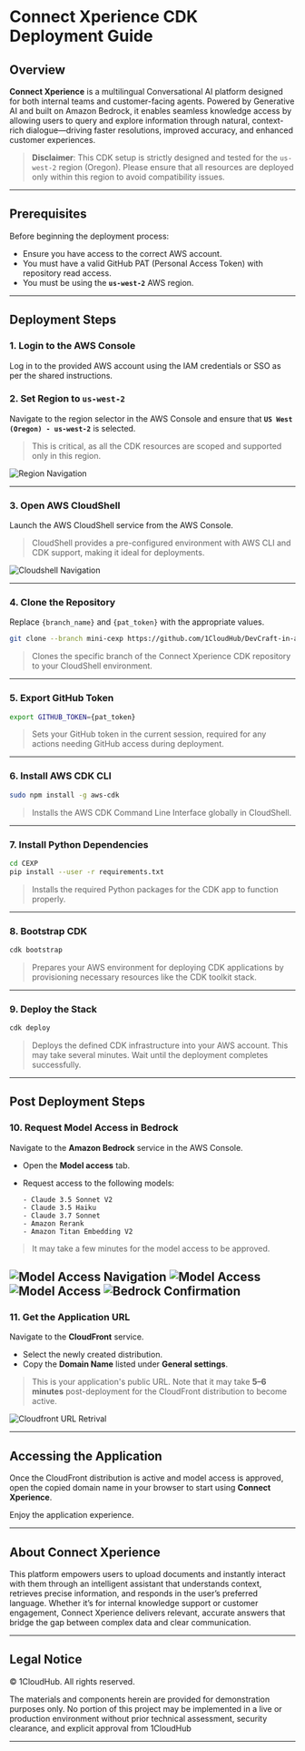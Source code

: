 # Connect Xperience CDK Deployment Guide

## Overview

**Connect Xperience** is a multilingual Conversational AI platform designed for both internal teams and customer-facing agents. Powered by Generative AI and built on Amazon Bedrock, it enables seamless knowledge access by allowing users to query and explore information through natural, context-rich dialogue—driving faster resolutions, improved accuracy, and enhanced customer experiences.

> **Disclaimer**: This CDK setup is strictly designed and tested for the `us-west-2` region (Oregon). Please ensure that all resources are deployed only within this region to avoid compatibility issues.

---

## Prerequisites

Before beginning the deployment process:

* Ensure you have access to the correct AWS account.
* You must have a valid GitHub PAT (Personal Access Token) with repository read access.
* You must be using the **`us-west-2`** AWS region.

---

## Deployment Steps

### 1. Login to the AWS Console

Log in to the provided AWS account using the IAM credentials or SSO as per the shared instructions.

### 2. Set Region to `us-west-2`

Navigate to the region selector in the AWS Console and ensure that **`US West (Oregon) - us-west-2`** is selected.

> This is critical, as all the CDK resources are scoped and supported only in this region.

![Region Navigation](./assets/region-navigation.png)

---

### 3. Open AWS CloudShell

Launch the AWS CloudShell service from the AWS Console.

> CloudShell provides a pre-configured environment with AWS CLI and CDK support, making it ideal for deployments.

![Cloudshell Navigation](./assets/cloudshell-navigatioin.png)

---

### 4. Clone the Repository

Replace `{branch_name}` and `{pat_token}` with the appropriate values.

```bash
git clone --branch mini-cexp https://github.com/1CloudHub/DevCraft-in-a-Box.git CEXP
```

> Clones the specific branch of the Connect Xperience CDK repository to your CloudShell environment.

---

### 5. Export GitHub Token

```bash
export GITHUB_TOKEN={pat_token}
```

> Sets your GitHub token in the current session, required for any actions needing GitHub access during deployment.

---

### 6. Install AWS CDK CLI

```bash
sudo npm install -g aws-cdk
```

> Installs the AWS CDK Command Line Interface globally in CloudShell.

---

### 7. Install Python Dependencies

```bash
cd CEXP
pip install --user -r requirements.txt
```

> Installs the required Python packages for the CDK app to function properly.

---

### 8. Bootstrap CDK

```bash
cdk bootstrap
```

> Prepares your AWS environment for deploying CDK applications by provisioning necessary resources like the CDK toolkit stack.

---

### 9. Deploy the Stack

```bash
cdk deploy
```

> Deploys the defined CDK infrastructure into your AWS account. This may take several minutes. Wait until the deployment completes successfully.

---

## Post Deployment Steps

### 10. Request Model Access in Bedrock

Navigate to the **Amazon Bedrock** service in the AWS Console.

* Open the **Model access** tab.
* Request access to the following models:

  ```
  - Claude 3.5 Sonnet V2
  - Claude 3.5 Haiku
  - Claude 3.7 Sonnet
  - Amazon Rerank
  - Amazon Titan Embedding V2
  ```

> It may take a few minutes for the model access to be approved.

![Model Access Navigation](./assets/model-access-navigation.png)
![Model Access](./assets/enable-model.png)
![Model Access](./assets/request-for-access.png)
![Bedrock Confirmation](./assets/bedrock-confirmation-page.png)
---

### 11. Get the Application URL

Navigate to the **CloudFront** service.

* Select the newly created distribution.
* Copy the **Domain Name** listed under **General settings**.

> This is your application's public URL. Note that it may take **5–6 minutes** post-deployment for the CloudFront distribution to become active.

![Cloudfront URL Retrival](./assets/frontend.png)

---

## Accessing the Application

Once the CloudFront distribution is active and model access is approved, open the copied domain name in your browser to start using **Connect Xperience**.

Enjoy the application experience.

---

## About Connect Xperience

This platform empowers users to upload documents and instantly interact with them through an intelligent assistant that understands context, retrieves precise information, and responds in the user’s preferred language. Whether it’s for internal knowledge support or customer engagement, Connect Xperience delivers relevant, accurate answers that bridge the gap between complex data and clear communication.

---

## Legal Notice

© 1CloudHub. All rights reserved.

The materials and components herein are provided for demonstration purposes only. No portion of this project may be implemented in a live or production environment without prior technical assessment, security clearance, and explicit approval from 1CloudHub

---